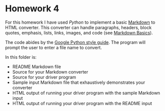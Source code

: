 # Homework 4  

For this homework I have used *Python* to implement a basic [Markdown](http://daringfireball.net/projects/markdown/) to HTML converter. This converter can handle paragraphs, headers, block quotes, emphasis, lists, links, images, and code (see [Markdown Basics](http://daringfireball.net/projects/markdown/basics)).  

The code abides by the [Google Python style guide](https://google-styleguide.googlecode.com/svn/trunk/pyguide.html). The program will prompt the user to enter a file name to convert.  

In this folder is:  

+ README Markdown file
+ Source for your Markdown converter
+ Source for your driver program
+ Sample input Markdown file that exhaustively demonstrates your converter
+ HTML output of running your driver program with the sample Markdown input
+ HTML output of running your driver program with the README input